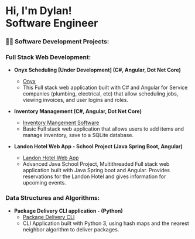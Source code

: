 <h1>Hi, I'm Dylan!<br/><h2">Software Engineer</h2>

<h3>👨‍💻 Software Development Projects:</h3>

<h3><b>Full Stack Web Development:</b></h3>

- <b>Onyx Scheduling [Under Development] (C#, Angular, Dot Net Core)</b>
  - [Onyx](https://github.com/dylanparson001/onyx-scheduling)
  - This Full stack web application built with C# and Angular for Service companies (plumbing, electrical, etc) that allow scheduling jobs, viewing invoices, and user logins and roles. 

- <b>Inventory Management (C#, Angular, Dot Net Core)</b>
  - [Inventory Mangement Software](https://github.com/dylanparson001/Inventory-Website)
  - Basic Full stack web application that allows users to add items and manage inventory, save to a SQLite database.


- <b>Landon Hotel Web App - School Project (Java Spring Boot, Angular)</b>
  - [Landon Hotel Web App](https://github.com/dylanparson001/Landon-Hotel-Web-App)
  - Advanced Java School Project, Multithreaded Full stack web application built with Java Spring boot and Angular. Provides reservations for the Landon Hotel and gives information for upcoming events.

<h3><b>Data Structures and Algorithms:</b></h3>

- <b>Package Delivery CLI application - (Python)</b>
  - [Package Delivery CLI](https://github.com/dylanparson001/Package-Delivery)
  - CLI Application built with Python 3, using hash maps and the nearest neighbor algorithm to deliver packages. 
